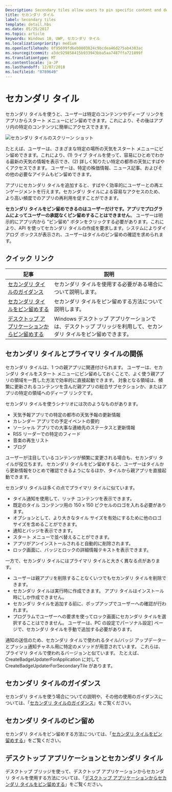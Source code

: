 ```yaml
---
Description: Secondary tiles allow users to pin specific content and deep links from your app onto their Start menu, providing easy future access to the content within your app.
title: セカンダリ タイル
label: Secondary tiles
template: detail.hbs
ms.date: 05/25/2017
ms.topic: article
keywords: Windows 10, UWP, セカンダリ タイル
ms.localizationpriority: medium
ms.openlocfilehash: 0f95699fd6eb0803824c9bcdea46d275ab4383ac
ms.sourcegitcommit: a3dc929858415b933943bba5aa7487ffa721899f
ms.translationtype: MT
ms.contentlocale: ja-JP
ms.lasthandoff: 12/07/2018
ms.locfileid: "8789649"
---
```

# <a name="secondary-tiles"></a>セカンダリ タイル


セカンダリ タイルを使うと、ユーザーは特定のコンテンツやディープ リンクをアプリからスタート メニューにピン留めできます。これにより、その後はアプリ内の特定のコンテンツに簡単にアクセスできます。

![セカンダリ タイルのスクリーン ショット](images/secondarytiles.png)

たとえば、ユーザーは、さまざまな特定の場所の天気をスタート メニューにピン留めできます。これにより、(1) ライブ タイルを使って、容易にひとめでわかる最新の天気の情報を表示でき、(2) 詳しく知りたい特定の都市の天気にすばやくアクセスできます。 ユーザーは、特定の株価情報、ニュース記事、およびその他の必要なアイテムもピン留めできます。

アプリにセカンダリ タイルを追加すると、すばやく効率的にユーザーとの再エンゲージメントを行えます。セカンダリ タイルによる容易なアクセスのため、より高い頻度でのアプリの再利用を促すことができます。

**セカンダリ タイルをピン留めできるのはユーザーだけです。アプリでプログラムによってユーザーの承認なくピン留めすることはできません**。 ユーザーは明示的にアプリ内から "ピン留め" ボタンをクリックする必要があります。これにより、API を使ってセカンダリ タイルの作成を要求します。システムによりダイアログ ボックスが表示され、ユーザーはタイルのピン留めの確認を求められます。

## <a name="quick-links"></a>クイック リンク

| 記事 | 説明 |
| --- | --- |
| [セカンダリ タイルのガイダンス](secondary-tiles-guidance.md) | セカンダリ タイルを使用する必要がある場合について説明します。 |
| [セカンダリ タイルをピン留めする](secondary-tiles-pinning.md) | セカンダリ タイルをピン留めする方法について説明します。 |
| [デスクトップ アプリケーションからピン留めする](secondary-tiles-desktop-pinning.md) | Windows デスクトップ アプリケーションでは、デスクトップ ブリッジを利用して、セカンダリ タイルをピン留めできます。 |


## <a name="secondary-tiles-in-relation-to-primary-tiles"></a>セカンダリ タイルとプライマリ タイルの関係

セカンダリ タイルは、1 つの親アプリに関連付けられます。 ユーザーは、セカンダリ タイルをスタート メニューにピン留めしておくことで、よく使う親アプリの領域を一貫した方法で効率的に直接起動できます。 対象となる領域は、頻繁に更新されるコンテンツを含んだ親アプリの総合サブセクションか、またはアプリの特定の領域へのディープ リンクです。

セカンダリ タイルを使うシナリオには次のようなものがあります。

* 天気予報アプリでの特定の都市の天気予報の更新情報
* カレンダー アプリでの予定イベントの要約
* ソーシャル アプリでの大事な連絡先のステータスと更新情報
* RSS リーダーでの特定のフィード
* 音楽の再生リスト
* ブログ

ユーザーが注目しているコンテンツが頻繁に変更される場合も、セカンダリ タイルが役立ちます。 セカンダリ タイルをピン留めすると、ユーザーはタイルから更新情報をひとめで確認できるようになるほか、タイルから親アプリを直接起動できます。

セカンダリ タイルは多くの点でプライマリ タイルに似ています。

* タイル通知を使用して、リッチ コンテンツを表示できます。
* 既定のタイル コンテンツ用の 150 x 150 ピクセルのロゴを入れる必要があります。
* オプションとして、より大きなタイル サイズを有効にするために他のロゴ サイズを含めることができます。
* 通知とバッジを表示できます。
* スタート メニューで並べ替えることができます。
* アプリがアンインストールされると自動的に削除されます。
* ロック画面に、バッジとロックの詳細情報テキストを表示できます。

一方で、セカンダリ タイルにはプライマリ タイルと大きく異なる点があります。

* ユーザーは親アプリを削除することなくいつでもセカンダリ タイルを削除できます。
* セカンダリ タイルは実行時に作成できます。 アプリ タイルはインストール時にしか作成できません。
* セカンダリ タイルを追加する前に、ポップアップでユーザーへの確認が行われます。
* プログラムでユーザーへの要求を使ってロック画面にセカンダリ タイルを選択することはできません。 ユーザーは、PC の設定でパーソナル設定] ページで、セカンダリ タイルを手動で追加する必要があります。

通知の送信のため、セカンダリ タイルで使われるタイル/バッジ アップデーターとプッシュ通知チャネル用に特定のメソッドが用意されています。 これらは、プライマリ タイルで使われるバージョンと似ています。 たとえば、CreateBadgeUpdaterForApplication に対して CreateBadgeUpdaterForSecondaryTile があります。


## <a name="guidance-on-secondary-tiles"></a>セカンダリ タイルのガイダンス
セカンダリ タイルを使う場合についての説明や、その他の使用のガイダンスについては、「[セカンダリ タイルのガイダンス](secondary-tiles-guidance.md)」をご覧ください。


## <a name="pinning-secondary-tiles"></a>セカンダリ タイルのピン留め
セカンダリ タイルをピン留めする方法については、「[セカンダリ タイルをピン留めする](secondary-tiles-pinning.md)」をご覧ください。


## <a name="desktop-applications-and-secondary-tiles"></a>デスクトップ アプリケーションとセカンダリ タイル
デスクトップ ブリッジを使って、デスクトップ アプリケーションからセカンダリ タイルを使用する方法については、「[デスクトップ アプリケーションからセカンダリ タイルをピン留めする](secondary-tiles-desktop-pinning.md)」をご覧ください。
